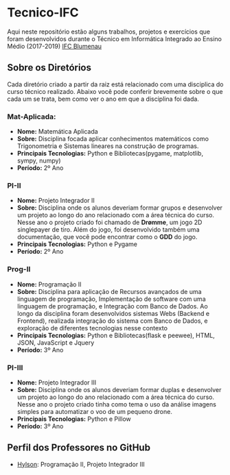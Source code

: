 # Tecnico-IFC
Aqui neste repositório estão alguns trabalhos, projetos e exercícios que foram desenvolvidos durante o 
Técnico em Informática Integrado ao Ensino Médio (2017-2019) [IFC Blumenau](http://blumenau.ifc.edu.br/)

## Sobre os Diretórios
Cada diretório criado a partir da raiz está relacionado com uma disciplica do curso técnico realizado.
Abaixo você pode conferir brevemente sobre o que cada um se trata, bem como ver o ano em que a disciplina foi dada.

### Mat-Aplicada: 
- __Nome:__ Matemática Aplicada
- __Sobre:__ Disciplina focada aplicar conhecimentos matemáticos como Trigonometria e Sistemas lineares na construção de programas.
- __Principais Tecnologias:__ Python e Bibliotecas(pygame, matplotlib, sympy, numpy)
- __Período:__ 2º Ano

### PI-II
- __Nome:__ Projeto Integrador II
- __Sobre:__ Disciplina onde os alunos deveriam formar grupos e desenvolver um projeto ao longo do ano relacionado com a área técnica do curso.
            Nesse ano o projeto criado foi chamado de __Drømme__, um jogo 2D singlepayer de tiro. Além do jogo, foi desenvolvido também uma documentação,
            que você pode encontrar como o __GDD__ do jogo. 
- __Principais Tecnologias:__ Python e Pygame
- __Período:__ 2º Ano

### Prog-II
- __Nome:__ Programação II
- __Sobre:__ Disciplina para aplicação de Recursos avançados de uma linguagem de programação, Implementação de software com uma linguagem de programação, e 
             Integração com Banco de Dados. Ao longo da disciplina foram desenvolvidos sistemas Webs (Backend e Frontend), 
             realizada integração do sistema com Banco de Dados, e exploração de diferentes tecnologias nesse contexto
- __Principais Tecnologias:__ Python e Bibliotecas(flask e peewee), HTML, JSON, JavaScript e Jquery
- __Período:__ 3º Ano

### PI-III
- __Nome:__ Projeto Integrador III
- __Sobre:__ Disciplina onde os alunos deveriam formar duplas e desenvolver um projeto ao longo do ano relacionado com a área técnica do curso.
            Nesse ano o projeto criado tinha como tema o uso da análise imagens simples para automatizar o voo de um pequeno drone.
- __Principais Tecnologias:__ Python e Pillow
- __Período:__ 3º Ano

## Perfil dos Professores no GitHub
- [Hylson](https://github.com/hvescovi): Programação II, Projeto Integrador III





